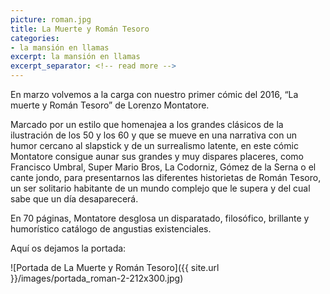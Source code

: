 ```yaml
---
picture: roman.jpg
title: La Muerte y Román Tesoro
categories:
- la mansión en llamas
excerpt: la mansión en llamas
excerpt_separator: <!-- read more -->
---
```


En marzo volvemos a la carga con nuestro primer cómic del 2016, “La muerte y Román Tesoro” de Lorenzo Montatore.

<!-- read more -->

Marcado por un estilo que homenajea a los grandes clásicos de la ilustración de los 50 y los 60 y que se mueve en una narrativa con un humor cercano al slapstick y de un surrealismo latente, en este cómic Montatore consigue aunar sus grandes y muy dispares placeres, como Francisco Umbral, Super Mario Bros, La Codorniz, Gómez de la Serna o el cante jondo, para presentarnos las diferentes historietas de Román Tesoro, un ser solitario habitante de un mundo complejo que le supera y del cual sabe que un día desaparecerá.

En 70 páginas, Montatore desglosa un disparatado, filosófico, brillante y humorístico catálogo de angustias existenciales.

Aquí os dejamos la portada:

![Portada de La Muerte y Román Tesoro]({{ site.url }}/images/portada_roman-2-212x300.jpg)
